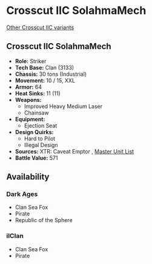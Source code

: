 # Crosscut IIC SolahmaMech 

[Other Crosscut IIC variants](../crosscut_iic.md) 

## Crosscut IIC SolahmaMech 

- **Role:** Striker 
- **Tech Base:** Clan (3133) 
- **Chassis:** 30 tons (Industrial) 
- **Movement:** 10 / 15, XXL 
- **Armor:** 64 
- **Heat Sinks:** 11 (11) 
- **Weapons:** 
  - Improved Heavy Medium Laser 
  - Chainsaw 
- **Equipment:** 
  - Ejection Seat 
- **Design Quirks:** 
  - Hard to Pilot 
  - Illegal Design 
- **Sources:** XTR: Caveat Emptor , [Master Unit List](http://masterunitlist.info/Unit/Details/8099) 
- **Battle Value:** 571 

## Availability 

### Dark Ages 

- Clan Sea Fox 
- Pirate 
- Republic of the Sphere 

### ilClan 

- Clan Sea Fox 
- Pirate 

